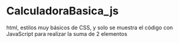 # CalculadoraBasica_js
html, estilos muy básicos de CSS, y solo se muestra el código con JavaScript para realizar la suma de 2 elementos

